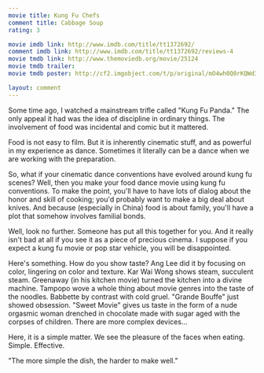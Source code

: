 ```yaml
---
movie title: Kung Fu Chefs
comment title: Cabbage Soup
rating: 3

movie imdb link: http://www.imdb.com/title/tt1372692/
comment imdb link: http://www.imdb.com/title/tt1372692/reviews-4
movie tmdb link: http://www.themoviedb.org/movie/25124
movie tmdb trailer: 
movie tmdb poster: http://cf2.imgobject.com/t/p/original/mO4wh0Q0rKQWd3bT7sfMZQtKVom.jpg

layout: comment
---
```


Some time ago, I watched a mainstream trifle called "Kung Fu Panda." The only appeal it had was the idea of discipline in ordinary things. The involvement of food was incidental and comic but it mattered.

Food is not easy to film. But it is inherently cinematic stuff, and as powerful in my experience as dance. Sometimes it literally can be a dance when we are working with the preparation. 

So, what if your cinematic dance conventions have evolved around kung fu scenes? Well, then you make your food dance movie using kung fu conventions. To make the point, you'll have to have lots of dialog about the honor and skill of cooking; you'd probably want to make a big deal about knives. And because (especially in China) food is about family, you'll have a plot that somehow involves familial bonds.

Well, look no further. Someone has put all this together for you. And it really isn't bad at all if you see it as a piece of precious cinema. I suppose if you expect a kung fu movie or pop star vehicle, you will be disappointed. 

Here's something. How do you show taste? Ang Lee did it by focusing on color, lingering on color and texture. Kar Wai Wong shows steam, succulent steam. Greenaway (in his kitchen movie) turned the kitchen into a divine machine. Tampopo wove a whole thing about movie genres into the taste of the noodles. Babbette by contrast with cold gruel. "Grande Bouffe" just showed obsession. "Sweet Movie" gives us taste in the form of a nude orgasmic woman drenched in chocolate made with sugar aged with the corpses of children. There are more complex devices...

Here, it is a simple matter. We see the pleasure of the faces when eating. Simple. Effective.

"The more simple the dish, the harder to make well."